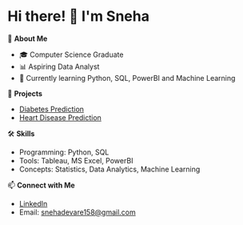 # Hi there! 👋 I'm Sneha

🌟 **About Me**
- 🎓 Computer Science Graduate
- 📊 Aspiring Data Analyst
- 🌱 Currently learning Python, SQL, PowerBI and Machine Learning

💼 **Projects**
- [Diabetes Prediction](https://github.com/Sneha-Devare/Heart_Disease_prediction)
- [Heart Disease Prediction](https://github.com/Sneha-Devare/Diabetes-Prediction)

🛠️ **Skills**
- Programming: Python, SQL
- Tools: Tableau, MS Excel, PowerBI
- Concepts: Statistics, Data Analytics, Machine Learning

📫 **Connect with Me**
- [LinkedIn]([www.linkedin.com/in/sneha-devare-9124112b3](https://www.linkedin.com/in/sneha-devare-9124112b3/))
- Email: snehadevare158@gmail.com



<!---
Sneha-Devare/Sneha-Devare is a ✨ special ✨ repository because its `README.md` (this file) appears on your GitHub profile.
You can click the Preview link to take a look at your changes.
--->
